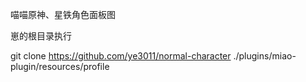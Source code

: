 喵喵原神、星铁角色面板图

崽的根目录执行

git clone https://github.com/ye3011/normal-character ./plugins/miao-plugin/resources/profile
